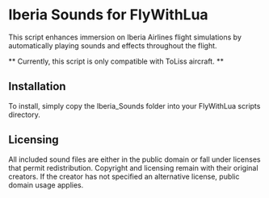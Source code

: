 # Iberia Sounds for FlyWithLua

This script enhances immersion on Iberia Airlines flight simulations by automatically playing sounds and effects throughout the flight.

** Currently, this script is only compatible with ToLiss aircraft. **

## Installation
To install, simply copy the Iberia_Sounds folder into your FlyWithLua scripts directory.

## Licensing
All included sound files are either in the public domain or fall under licenses that permit redistribution. Copyright and licensing remain with their original creators. If the creator has not specified an alternative license, public domain usage applies.